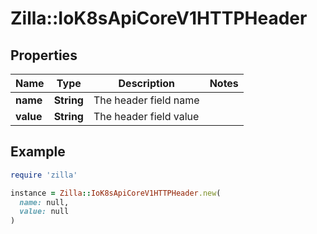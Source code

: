 # Zilla::IoK8sApiCoreV1HTTPHeader

## Properties

| Name | Type | Description | Notes |
| ---- | ---- | ----------- | ----- |
| **name** | **String** | The header field name |  |
| **value** | **String** | The header field value |  |

## Example

```ruby
require 'zilla'

instance = Zilla::IoK8sApiCoreV1HTTPHeader.new(
  name: null,
  value: null
)
```

